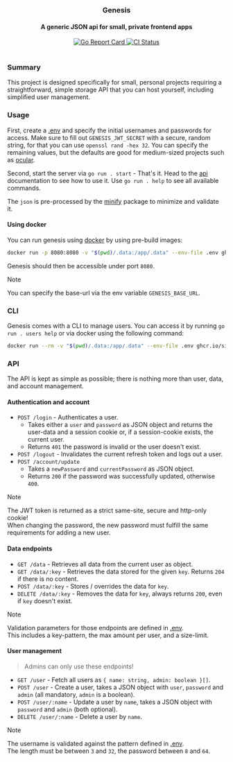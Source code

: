 <br/>

<div align="center">
  <h3>Genesis</h3>
  <h4>A generic JSON api for small, private frontend apps</h4>
</div>

<div align="center">
  <a href="https://goreportcard.com/report/github.com/simonwep/genesis">
    <img src="https://goreportcard.com/badge/github.com/simonwep/genesis" alt="Go Report Card">
  </a>
  <a href="https://github.com/simonwep/genesis/actions/workflows/main.yml">
    <img src="https://github.com/simonwep/genesis/actions/workflows/main.yml/badge.svg" alt="CI Status">
  </a>
</div>

<br/>

### Summary

This project is designed specifically for small, personal projects requiring a straightforward, simple storage API that you can host yourself, including simplified user management.

### Usage

First, create a [.env](.env.example) and specify the initial usernames and passwords for access.
Make sure to fill out `GENESIS_JWT_SECRET` with a secure, random string, for that you can use `openssl rand -hex 32`.
You can specify the remaining values, but the defaults are good for medium-sized projects such as [ocular](https://github.com/Simonwep/ocular).

Second, start the server via `go run . start` - That's it.
Head to the [api](#api) documentation to see how to use it.
Use `go run . help` to see all available commands.

The `json` is pre-processed by the [minify](https://github.com/tdewolff/minify) package to minimize and validate it.

#### Using docker

You can run genesis using [docker](https://www.docker.com/products/docker-desktop/) by using pre-build images:

```sh
docker run -p 8080:8080 -v "$(pwd)/.data:/app/.data" --env-file .env ghcr.io/simonwep/genesis:latest start
```

Genesis should then be accessible under port `8080`.

> [!NOTE]
> You can specify the base-url via the env variable `GENESIS_BASE_URL`.

### CLI

Genesis comes with a CLI to manage users.
You can access it by running `go run . users help` or via docker using the following command:

```sh
docker run --rm -v "$(pwd)/.data:/app/.data" --env-file .env ghcr.io/simonwep/genesis:latest help
```

### API

The API is kept as simple as possible; there is nothing more than user, data, and account management.

#### Authentication and account

* `POST /login` - Authenticates a user.
  - Takes either a `user` and `password` as JSON object and returns the user-data and a session cookie or, if a session-cookie exists, the current user.
  - Returns `401` the password is invalid or the user doesn't exist.
* `POST /logout` - Invalidates the current refresh token and logs out a user.
* `POST /account/update`
  - Takes a `newPassword` and `currentPassword` as JSON object.
  - Returns `200` if the password was successfully updated, otherwise `400`.

> [!NOTE]
> The JWT token is returned as a strict same-site, secure and http-only cookie!  
> When changing the password, the new password must fulfill the same requirements for adding a new user.

#### Data endpoints

* `GET /data` - Retrieves all data from the current user as object.
* `GET /data/:key` - Retrieves the data stored for the given `key`. Returns `204` if there is no content.
* `POST /data/:key` - Stores / overrides the data for `key`.
* `DELETE /data/:key` - Removes the data for `key`, always returns `200`, even if `key` doesn't exist.

> [!NOTE]
> Validation parameters for those endpoints are defined in [.env](.env.example).  
> This includes a key-pattern, the max amount per user, and a size-limit.

#### User management

> Admins can only use these endpoints!

* `GET /user` - Fetch all users as `{ name: string, admin: boolean }[]`.
* `POST /user` - Create a user, takes a JSON object with `user`, `password` and `admin` (all mandatory, `admin` is a boolean).
* `POST /user/:name` - Update a user by `name`, takes a JSON object with `password` and `admin` (both optional).
* `DELETE /user/:name` - Delete a user by `name`.

> [!NOTE]
> The username is validated against the pattern defined in [.env](.env.example).  
> The length must be between `3` and `32`, the password between `8` and `64`.
